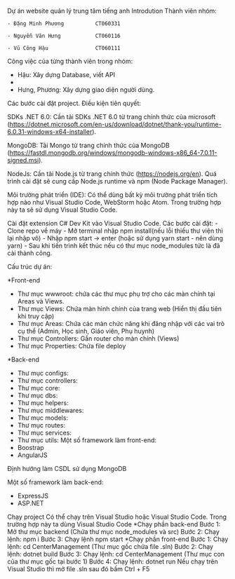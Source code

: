 Dự án website quản lý trung tâm tiếng anh
Introdution
Thành viên nhóm:           

    - Đặng Minh Phương          CT060331
    
    - Nguyễn Văn Hưng           CT060116
    
    - Vũ Công Hậu               CT060111

Công việc của từng thành viên trong nhóm:
- Hậu: Xây dựng Database, viết API
- 
- Hưng, Phương: Xây dựng giao diện người dùng.

Các bước cài đặt project.
Điều kiện tiên quyết:

SDKs .NET 6.0: Cần tải SDKs .NET 6.0 từ trang chính thức của microsoft (https://dotnet.microsoft.com/en-us/download/dotnet/thank-you/runtime-6.0.31-windows-x64-installer).

MongoDB: Tải Mongo từ trang chính thức của MongoDB (https://fastdl.mongodb.org/windows/mongodb-windows-x86_64-7.0.11-signed.msi).

NodeJs: Cần tải Node.js từ trang chính thức (https://nodejs.org/en). Quá trình cài đặt sẽ cung cấp Node.js runtime và npm (Node Package Manager).

Môi trường phát triển (IDE): Có thể dùng bất kỳ môi trường phát triển tích hợp nào như Visual Studio Code, WebStorm hoặc Atom. Trong trường hợp này ta sẽ sử dụng Visual Studio Code.

Cài đặt extension C# Dev Kit vào Visual Studio Code.
Các bước cài đặt: - Clone repo về máy - Mở terminal nhập npm install(nếu lỗi thiếu thư viện thì lại nhập vô) - Nhập npm start -> enter (hoặc sử dụng yarn start - nên dùng yarn) - Sau khi tiến trình kết thúc nếu có thư mục node_modules tức là đã cài thành công.

Cấu trúc dự án:

*Front-end
- Thư mục wwwroot: chứa các thư mục phụ trợ cho các màn chính tại Areas và Views.
- Thư mục Views: Chứa màn hình chính của trang web (Hiển thị đầu tiên khi truy cập)
- Thư mục Areas: Chứa các màn chức năng khi đăng nhập với các vai trò cụ thể (Admin, Học sinh, Giáo viên, Phụ huynh)
- Thư mục Controllers: Gắn router cho màn chính (Views)
- Thư mục Properties: Chứa file deploy

*Back-end
- Thư mục configs:
- Thư mục controllers:
- Thư mục core:
- Thư mục dbs:
- Thư mục helpers:
- Thư mục middlewares:
- Thư mục models:
- Thư mục routes:
- Thư mục services:
- Thư mục utils:
Một số framework làm front-end:
- Boostrap
- AngularJS

Định hướng làm CSDL sử dụng MongoDB

Một số framework làm back-end:
- ExpressJS
- ASP.NET

Chạy project
Có thể chạy trên Visual Studio hoặc Visual Studio Code. Trong trường hợp này ta dùng Visual Studio Code
*Chạy phần back-end
Bước 1: Mở thư mục backend (Chứa thư mục node_modules và src)
Bước 2: Chạy lệnh: npm i
Bước 3: Chạy lệnh npm start
*Chạy phần front-end
Bước 1: Chạy lệnh: cd CenterManagement (Thư mục gốc chứa file .sln)
Bước 2: Chạy lệnh: dotnet build
Bước 3: Chạy lệnh: cd CenterManagement (Thư mục con của thư mục gốc tại bước 1)
Bước 4: Chạy lệnh: dotnet run
Nếu chạy trên Visual Studio thì mở file .sln sau đó bấm Ctrl + F5
